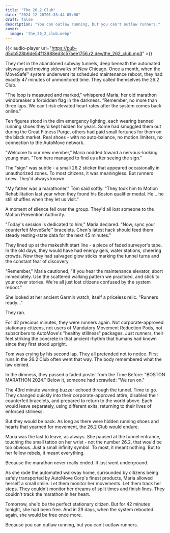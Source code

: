 ```yaml
---
title: "The 26.2 Club"
date: "2024-12-20T01:33:44-05:00"
draft: false
description: "You can outlaw running, but you can't outlaw runners."
cover:
  image: 'the_26_2_club.webp'
---
```


{{< audio-player url="https://pub-d5cb528b6de54f13988ed3c57aee1756.r2.dev/the_262_club.mp3" >}}

They met in the abandoned subway tunnels, deep beneath the automated skyways and moving sidewalks of New Chicago. Once a month, when the MoveSafe™ system underwent its scheduled maintenance reboot, they had exactly 47 minutes of unmonitored time. They called themselves the 26.2 Club.

"The loop is measured and marked," whispered Maria, her old marathon windbreaker a forbidden flag in the darkness. "Remember, no more than three laps. We can't risk elevated heart rates after the system comes back online."

Ten figures stood in the dim emergency lighting, each wearing banned running shoes they'd kept hidden for years. Some had smuggled them out during the Great Fitness Purge, others had paid small fortunes for them on the black market. Real shoes - with no auto-balance, no motion limiters, no connection to the AutoMove network.

"Welcome to our new member," Maria nodded toward a nervous-looking young man. "Tom here managed to find us after seeing the sign."

The "sign" was subtle - a small 26.2 sticker that appeared occasionally in unauthorized zones. To most citizens, it was meaningless. But runners knew. They'd always known.

"My father was a marathoner," Tom said softly. "They took him to Motion Rehabilitation last year when they found his Boston qualifier medal. He... he still shuffles when they let us visit."

A moment of silence fell over the group. They'd all lost someone to the Motion Prevention Authority.

"Today's session is dedicated to him," Maria declared. "Now, sync your counterfeit MoveSafe™ bracelets. Chen's latest hack should feed them steady resting-state data for the next 45 minutes."

They lined up at the makeshift start line - a piece of faded surveyor's tape. In the old days, they would have had energy gels, water stations, cheering crowds. Now they had salvaged glow sticks marking the tunnel turns and the constant fear of discovery.

"Remember," Maria cautioned, "if you hear the maintenance elevator, abort immediately. Use the scattered walking pattern we practiced, and stick to your cover stories. We're all just lost citizens confused by the system reboot."

She looked at her ancient Garmin watch, itself a priceless relic. "Runners ready..."

They ran.

For 42 precious minutes, they were runners again. Not corporate-approved stationary citizens, not users of Mandatory Movement Reduction Pods, not subscribers to AutoMove's "healthy stillness" packages. Just runners, their feet striking the concrete in that ancient rhythm that humans had known since they first stood upright.

Tom was crying by his second lap. They all pretended not to notice. First runs in the 26.2 Club often went that way. The body remembered what the law denied.

In the dimness, they passed a faded poster from the Time Before: "BOSTON MARATHON 2024." Below it, someone had scrawled: "We run on."

The 43rd minute warning buzzer echoed through the tunnel. Time to go. They changed quickly into their corporate-approved attire, disabled their counterfeit bracelets, and prepared to return to the world above. Each would leave separately, using different exits, returning to their lives of enforced stillness.

But they would be back. As long as there were hidden running shoes and hearts that yearned for movement, the 26.2 Club would endure.

Maria was the last to leave, as always. She paused at the tunnel entrance, touching the small tattoo on her wrist - not the number 26.2, that would be too obvious. Just a small infinity symbol. To most, it meant nothing. But to her fellow rebels, it meant everything.

Because the marathon never really ended. It just went underground.

As she rode the automated walkway home, surrounded by citizens being safely transported by AutoMove Corp's finest products, Maria allowed herself a small smile. Let them monitor her movements. Let them track her steps. They couldn't monitor her dreams of split times and finish lines. They couldn't track the marathon in her heart.

Tomorrow, she'd be the perfect stationary citizen. But for 42 minutes tonight, she had been free. And in 29 days, when the system rebooted again, she would be free once more.

Because you can outlaw running, but you can't outlaw runners.
